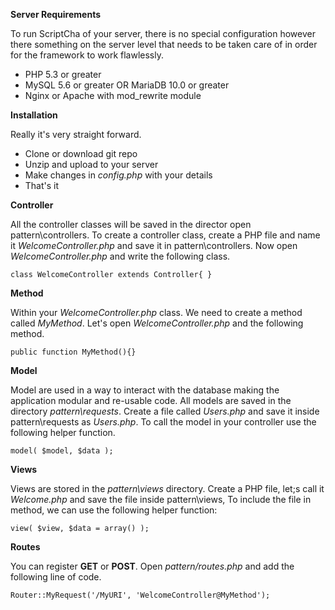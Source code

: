 **Server Requirements**

To run ScriptCha of your server, there is no special configuration however there something on the server level that needs to be taken care of in order for the framework to work flawlessly.

 - PHP 5.3 or greater
 - MySQL 5.6 or greater OR MariaDB 10.0 or greater
 - Nginx or Apache with mod_rewrite module

**Installation**

Really it's very straight forward.

 - Clone or download git repo
 - Unzip and upload to your server
 - Make changes in *config.php* with your details
 - That's it

**Controller**

All the controller classes will be saved in the director open pattern\controllers. To create a controller class, create a PHP file and name it  _WelcomeController.php_  and save it in pattern\controllers. Now open  _WelcomeController.php_  and write the following class.

    class WelcomeController extends Controller{ }

**Method**

Within your *WelcomeController.php* class. We need to create a method called *MyMethod*. Let's open *WelcomeController.php* and the following method.

    public function MyMethod(){}

**Model**

Model are used in a way to interact with the database making the application modular and re-usable code. All models are saved in the directory *pattern\requests*. Create a file called *Users.php* and save it inside pattern\requests as *Users.php*. To call the model in your controller use the following helper function.

    model( $model, $data );

**Views**

Views are stored in the *pattern\views* directory. Create a PHP file, let;s call it *Welcome.php* and save the file inside pattern\views, To include the file in method, we can use the following helper function:

    view( $view, $data = array() );

**Routes**

You can register **GET** or **POST**. Open *pattern/routes.php* and add the following line of code.

    Router::MyRequest('/MyURI', 'WelcomeController@MyMethod');
